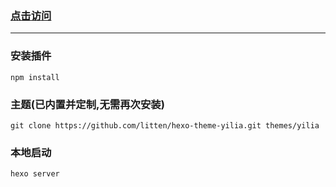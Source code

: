### [点击访问](https://millzhang.github.io/)

---

### 安装插件

```
npm install
```

### 主题(已内置并定制,无需再次安装)

```
git clone https://github.com/litten/hexo-theme-yilia.git themes/yilia
```

### 本地启动

```
hexo server
```
